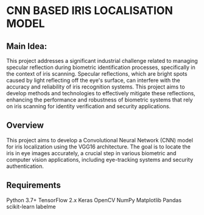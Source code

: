 # CNN BASED IRIS LOCALISATION MODEL

## Main Idea:
This project addresses a significant industrial challenge related to managing specular reflection during biometric identification processes, specifically in the context of iris scanning. Specular reflections, which are bright spots caused by light reflecting off the eye's surface, can interfere with the accuracy and reliability of iris recognition systems. This project aims to develop methods and technologies to effectively mitigate these reflections, enhancing the performance and robustness of biometric systems that rely on iris scanning for identity verification and security applications.

## Overview
This project aims to develop a Convolutional Neural Network (CNN) model for iris localization using the VGG16 architecture. The goal is to locate the iris in eye images accurately, a crucial step in various biometric and computer vision applications, including eye-tracking systems and security authentication.

## Requirements
Python 3.7+
TensorFlow 2.x
Keras
OpenCV
NumPy
Matplotlib
Pandas
scikit-learn
labelme
